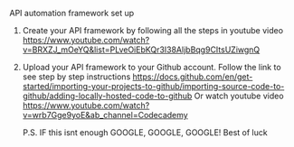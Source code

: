 API automation framework set up

1. Create your API framework by following all the steps in youtube video
   https://www.youtube.com/watch?v=BRXZJ_mOeYQ&list=PLveOiEbKQr3I38AljbBqg9CItsUZiwgnQ

2. Upload your API framework to your Github account. Follow the link to see step by step instructions
   https://docs.github.com/en/get-started/importing-your-projects-to-github/importing-source-code-to-github/adding-locally-hosted-code-to-github
   Or watch youtube video https://www.youtube.com/watch?v=wrb7Gge9yoE&ab_channel=Codecademy
   
   P.S. IF this isnt enough GOOGLE, GOOGLE, GOOGLE!
   Best of luck
